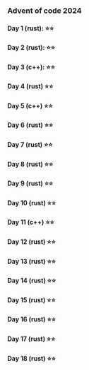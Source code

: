 ### Advent of code 2024
#### Day 1 (rust): ⭐️⭐️
#### Day 2 (rust): ⭐️⭐️
#### Day 3 (c++): ⭐️⭐️
#### Day 4 (rust) ⭐️⭐️
#### Day 5 (c++) ⭐️⭐️
#### Day 6 (rust) ⭐️⭐️
#### Day 7 (rust) ⭐️⭐️
#### Day 8 (rust) ⭐️⭐️
#### Day 9 (rust) ⭐️⭐️
#### Day 10 (rust) ⭐️⭐️
#### Day 11 (c++) ⭐️⭐️
#### Day 12 (rust) ⭐️⭐️
#### Day 13 (rust) ⭐️⭐️
#### Day 14 (rust) ⭐️⭐️
#### Day 15 (rust) ⭐️⭐️
#### Day 16 (rust) ⭐️⭐️
#### Day 17 (rust) ⭐️⭐️
#### Day 18 (rust) ⭐️⭐️